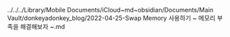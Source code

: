 ../../../Library/Mobile Documents/iCloud~md~obsidian/Documents/Main Vault/donkeyadonkey_blog/2022-04-25-Swap Memory 사용하기 ~ 메모리 부족을 해결해보자 ~.md